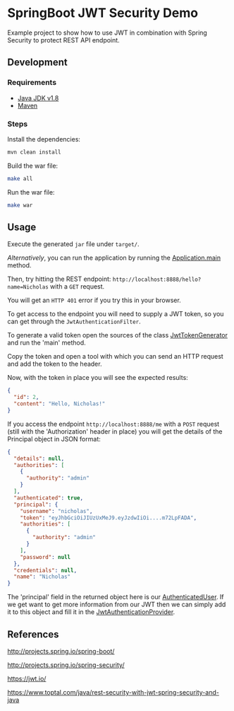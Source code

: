 # SpringBoot JWT Security Demo

Example project to show how to use JWT in combination with Spring Security to protect REST API endpoint.

## Development

### Requirements

- [Java JDK v1.8](https://www.oracle.com/java/technologies/javase/javase-jdk8-downloads.html)
- [Maven](https://maven.apache.org/plugins/maven-jar-plugin/)

### Steps

Install the dependencies:

```bash
mvn clean install
```

Build the war file:

```bash
make all
```

Run the war file:

```bash
make war
```

## Usage

Execute the generated `jar` file under `target/`.

_Alternatively_, you can run the application by running the [Application.main](src/main/java/com/nicholasadamou/demo/Application.java) method.

Then, try hitting the REST endpoint: `http://localhost:8888/hello?name=Nicholas` with a `GET` request.

You will get an `HTTP 401` error if you try this in your browser.

To get access to the endpoint you will need to supply a JWT token, so you can get through the `JwtAuthenticationFilter`.

To generate a valid token open the sources of the class [JwtTokenGenerator](src/main/java/com/nicholasadamou/demo/security/util/JwtTokenGenerator.java) and run the 'main' method.

Copy the token and open a tool with which you can send an HTTP request and add the token to the header.

Now, with the token in place you will see the expected results:

```json
{
  "id": 2,
  "content": "Hello, Nicholas!"
}
```

If you access the endpoint `http://localhost:8888/me` with a `POST` request (still with the 'Authorization' header in place) you will get the details of the Principal object in JSON format:

```json
{
  "details": null,
  "authorities": [
    {
      "authority": "admin"
    }
  ],
  "authenticated": true,
  "principal": {
    "username": "nicholas",
    "token": "eyJhbGciOiJIUzUxMeJ9.eyJzdwIiOi....m72LpFADA",
    "authorities": [
      {
        "authority": "admin"
      }
    ],
    "password": null
  },
  "credentials": null,
  "name": "Nicholas"
}
```

The 'principal' field in the returned object here is our [AuthenticatedUser](src/main/java/com/nicholasadamou/demo/security/model/AuthenticatedUser.java). If we get want to get more information from our JWT then we can simply add it to this object and fill it in the [JwtAuthenticationProvider](src/main/java/com/nicholasadamou/demo/security/JwtAuthenticationProvider.java).

## References

http://projects.spring.io/spring-boot/

http://projects.spring.io/spring-security/

https://jwt.io/

https://www.toptal.com/java/rest-security-with-jwt-spring-security-and-java
